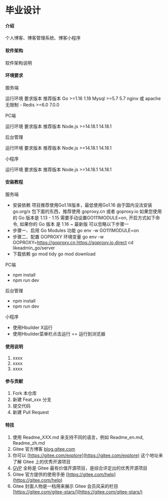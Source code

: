 # 毕业设计

#### 介绍
个人博客、博客管理系统、博客小程序

#### 软件架构
软件架构说明

#### 环境要求

服务端

运行环境	要求版本	推荐版本
Go	>=1.16	1.18
Mysql	>=5.7	5.7
nginx 或 apache	无限制	-
Redis	>=6.0	7.0.0

PC端

运行环境	要求版本	推荐版本
Node.js	>=14.18.1	14.18.1

后台管理

运行环境	要求版本	推荐版本
Node.js	>=14.18.1	14.18.1

小程序

运行环境	要求版本	推荐版本
Node.js	>=14.18.1	14.18.1

#### 安装教程

服务端

* 安装依赖
项目推荐使用Go1.18版本，最低使用Go1.16
由于国内没法安装 go.org/x 包下面的东西，推荐使用 goproxy.cn 或者 goproxy.io
如果您使用的 Go 版本是 1.13 - 1.15 需要手动设置GO111MODULE=on, 开启方式如下命令, 如果你的 Go 版本 是 1.16 ~ 最新版 可以忽略以下步骤一
* 步骤一、启用 Go Modules 功能
go env -w GO111MODULE=on
* 步骤二、配置 GOPROXY 环境变量
go env -w GOPROXY=https://goproxy.cn,https://goproxy.io,direct
cd likeadmin_go/server
* 下载依赖
go mod tidy
go mod download

PC端
* npm install
* npm run dev

后台管理
* npm install
* npm run dev

小程序
* 使用Hbuilder X运行
* 使用Hbuilder菜单栏点击运行 == 运行到浏览器

#### 使用说明

1.  xxxx
2.  xxxx
3.  xxxx

#### 参与贡献

1.  Fork 本仓库
2.  新建 Feat_xxx 分支
3.  提交代码
4.  新建 Pull Request


#### 特技

1.  使用 Readme\_XXX.md 来支持不同的语言，例如 Readme\_en.md, Readme\_zh.md
2.  Gitee 官方博客 [blog.gitee.com](https://blog.gitee.com)
3.  你可以 [https://gitee.com/explore](https://gitee.com/explore) 这个地址来了解 Gitee 上的优秀开源项目
4.  [GVP](https://gitee.com/gvp) 全称是 Gitee 最有价值开源项目，是综合评定出的优秀开源项目
5.  Gitee 官方提供的使用手册 [https://gitee.com/help](https://gitee.com/help)
6.  Gitee 封面人物是一档用来展示 Gitee 会员风采的栏目 [https://gitee.com/gitee-stars/](https://gitee.com/gitee-stars/)
